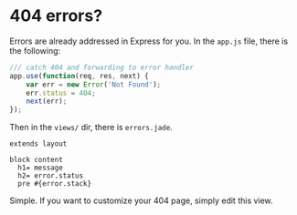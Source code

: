 # 404 errors?

Errors are already addressed in Express for you. In the `app.js` file, there is the following:

```javascript
/// catch 404 and forwarding to error handler
app.use(function(req, res, next) {
    var err = new Error('Not Found');
    err.status = 404;
    next(err);
});
```

Then in the `views/` dir, there is `errors.jade`.

```jade
extends layout

block content
  h1= message
  h2= error.status
  pre #{error.stack}
```

Simple. If you want to customize your 404 page, simply edit this view.
